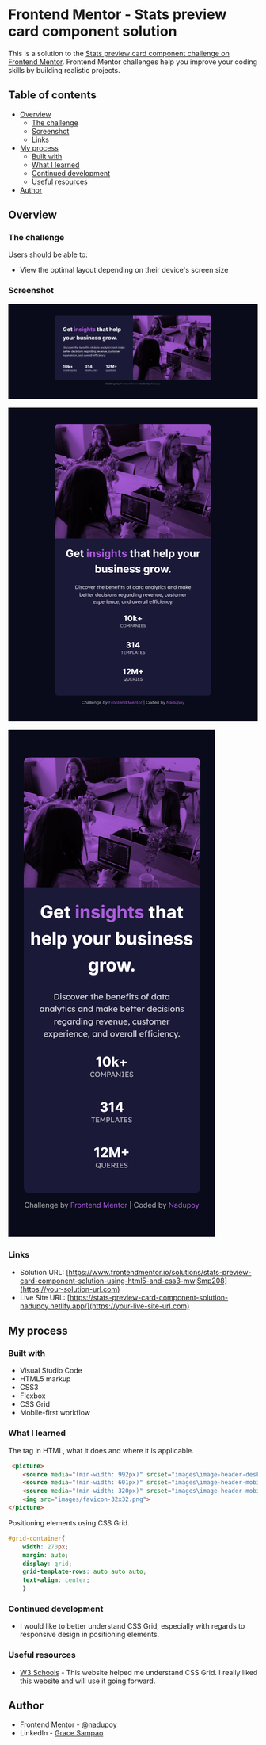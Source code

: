# Frontend Mentor - Stats preview card component solution

This is a solution to the [Stats preview card component challenge on Frontend Mentor](https://www.frontendmentor.io/challenges/stats-preview-card-component-8JqbgoU62). Frontend Mentor challenges help you improve your coding skills by building realistic projects. 

## Table of contents

- [Overview](#overview)
  - [The challenge](#the-challenge)
  - [Screenshot](#screenshot)
  - [Links](#links)
- [My process](#my-process)
  - [Built with](#built-with)
  - [What I learned](#what-i-learned)
  - [Continued development](#continued-development)
  - [Useful resources](#useful-resources)
- [Author](#author)



## Overview

### The challenge

Users should be able to:

- View the optimal layout depending on their device's screen size

### Screenshot

![Desktop - 1440px](https://raw.githubusercontent.com/nadupoy/Stats-Preview-Card-Component-solution-Frontend-Mentor-challenge-/main/design/Desktop%20-%201440px.png)

![Tablet - 768px](https://raw.githubusercontent.com/nadupoy/Stats-Preview-Card-Component-solution-Frontend-Mentor-challenge-/main/design/Tablet%20-%20768px.png)

![Mobile - 375px](https://raw.githubusercontent.com/nadupoy/Stats-Preview-Card-Component-solution-Frontend-Mentor-challenge-/main/design/Mobile%20-%20375px.png)


### Links

- Solution URL: [https://www.frontendmentor.io/solutions/stats-preview-card-component-solution-using-html5-and-css3-mwjSmp208](https://your-solution-url.com)
- Live Site URL: [https://stats-preview-card-component-solution-nadupoy.netlify.app/](https://your-live-site-url.com)

## My process

### Built with

- Visual Studio Code
- HTML5 markup
- CSS3
- Flexbox
- CSS Grid
- Mobile-first workflow

### What I learned

The <picture> tag in HTML, what it does and where it is applicable.

```html
 <picture>
    <source media="(min-width: 992px)" srcset="images\image-header-desktop.jpg">
    <source media="(min-width: 601px)" srcset="images\image-header-mobile.jpg">
    <source media="(min-width: 320px)" srcset="images\image-header-mobile.jpg">
    <img src="images/favicon-32x32.png">
</picture>
```

Positioning elements using CSS Grid.
```css
#grid-container{
    width: 270px;
    margin: auto;
    display: grid;
    grid-template-rows: auto auto auto;
    text-align: center;
    }
```




### Continued development

- I would like to better understand CSS Grid, especially with regards to responsive design in positioning elements.

### Useful resources

- [W3 Schools](https://www.w3schools.com/css/css_grid.asp) - This website helped me understand CSS Grid. I really liked this website and will use it going forward.




## Author


- Frontend Mentor - [@nadupoy](https://www.frontendmentor.io/profile/nadupoy)
- LinkedIn - [Grace Sampao](https://www.linkedin.com/in/grace-sampao-49a3129b/)





